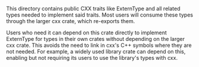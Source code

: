 This directory contains public CXX traits like ExternType and all related types needed to implement said traits. Most users will consume these types through the larger cxx crate, which re-exports them.

Users who need it can depend on this crate directly to implement ExternType for types in their
own crates without depending on the larger cxx crate. This avoids the need to link in cxx's C++
symbols where they are not needed. For example, a widely used library crate can depend on this,
enabling but not requiring its users to use the library's types with cxx.